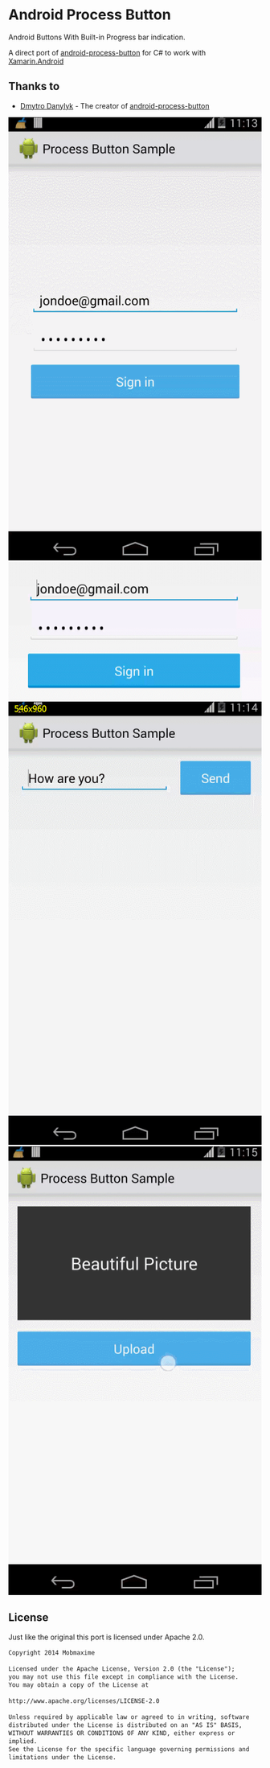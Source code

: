 Android Process Button
=======================

Android Buttons With Built-in Progress bar indication.

A direct port of [android-process-button](https://github.com/dmytrodanylyk/android-process-button) for C# to work with [Xamarin.Android](http://www.xamarin.com/)

Thanks to
---------
* [Dmytro Danylyk](https://github.com/dmytrodanylyk) - The creator of [android-process-button](https://github.com/dmytrodanylyk/android-process-button)

![](screenshots/sample1.gif)
![](screenshots/sample1_small2.gif) 
![](screenshots/sample2.gif)
![](screenshots/sample3.gif) 

License
-------
Just like the original this port is licensed under Apache 2.0.
    
    Copyright 2014 Mobmaxime
    
    Licensed under the Apache License, Version 2.0 (the "License");
    you may not use this file except in compliance with the License.
    You may obtain a copy of the License at
    
    http://www.apache.org/licenses/LICENSE-2.0
    
    Unless required by applicable law or agreed to in writing, software
    distributed under the License is distributed on an "AS IS" BASIS,
    WITHOUT WARRANTIES OR CONDITIONS OF ANY KIND, either express or implied.
    See the License for the specific language governing permissions and
    limitations under the License.

